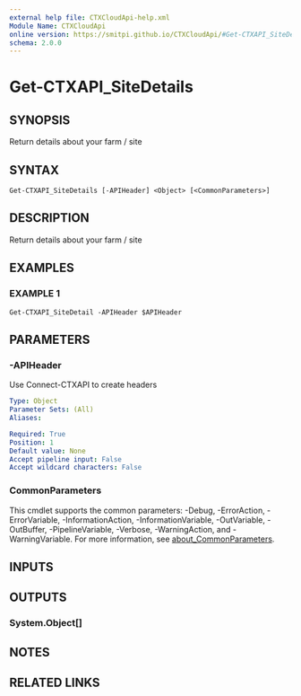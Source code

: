 ```yaml
---
external help file: CTXCloudApi-help.xml
Module Name: CTXCloudApi
online version: https://smitpi.github.io/CTXCloudApi/#Get-CTXAPI_SiteDetails
schema: 2.0.0
---
```


# Get-CTXAPI_SiteDetails

## SYNOPSIS
Return details about your farm / site

## SYNTAX

```
Get-CTXAPI_SiteDetails [-APIHeader] <Object> [<CommonParameters>]
```

## DESCRIPTION
Return details about your farm / site

## EXAMPLES

### EXAMPLE 1
```
Get-CTXAPI_SiteDetail -APIHeader $APIHeader
```

## PARAMETERS

### -APIHeader
Use Connect-CTXAPI to create headers

```yaml
Type: Object
Parameter Sets: (All)
Aliases:

Required: True
Position: 1
Default value: None
Accept pipeline input: False
Accept wildcard characters: False
```

### CommonParameters
This cmdlet supports the common parameters: -Debug, -ErrorAction, -ErrorVariable, -InformationAction, -InformationVariable, -OutVariable, -OutBuffer, -PipelineVariable, -Verbose, -WarningAction, and -WarningVariable. For more information, see [about_CommonParameters](http://go.microsoft.com/fwlink/?LinkID=113216).

## INPUTS

## OUTPUTS

### System.Object[]
## NOTES

## RELATED LINKS
